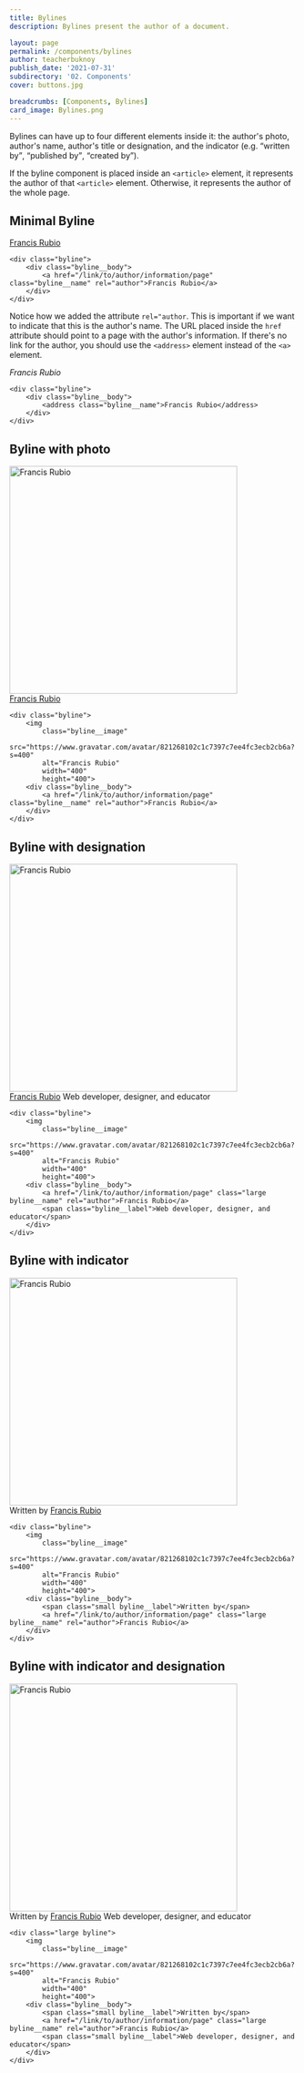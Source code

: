 ```yaml
---
title: Bylines
description: Bylines present the author of a document.

layout: page
permalink: /components/bylines
author: teacherbuknoy
publish_date: '2021-07-31'
subdirectory: '02. Components'
cover: buttons.jpg

breadcrumbs: [Components, Bylines]
card_image: Bylines.png
---
```


Bylines can have up to four different elements inside it: the author's photo, author's name, author's title or designation, and the indicator (e.g. <q>written by</q>, <q>published by</q>, <q>created by</q>).

If the byline component is placed inside an `<article>` element, it represents the author of that `<article>` element. Otherwise, it represents the author of the whole page.

<h2 class="weight-light h3 padding-top-l margin-top-l">Minimal Byline</h2>

<article class="live-example">
    <div class="live-example__result">
        <div class="byline">
            <div class="byline__body">
                <a href="#!" class="byline__name" rel="author">Francis Rubio</a>
            </div>
        </div>
    </div>
    <div class="live-example__code">
        <pre class="code-snippet" data-prog-lang="html"><code data-language="html">&lt;div class="byline">
    &lt;div class="byline__body">
        &lt;a href="/link/to/author/information/page" class="byline__name" rel="author">Francis Rubio&lt;/a>
    &lt;/div>
&lt;/div></code></pre>
    </div>
</article>

Notice how we added the attribute `rel="author`. This is important if we want to indicate that this is the author's name. The URL placed inside the `href` attribute should point to a page with the author's information. If there's no link for the author, you should use the `<address>` element instead of the `<a>` element.

<article class="live-example">
    <div class="live-example__result">
        <div class="byline">
            <div class="byline__body">
                <address class="byline__name">Francis Rubio</address>
            </div>
        </div>
    </div>
    <div class="live-example__code">
        <pre class="code-snippet" data-prog-lang="html"><code data-language="html">&lt;div class="byline">
    &lt;div class="byline__body">
        &lt;address class="byline__name">Francis Rubio&lt;/address>
    &lt;/div>
&lt;/div></code></pre>
    </div>
</article>

<h2 class="weight-light h3 padding-top-l margin-top-l">Byline with photo</h2>

<article class="live-example">
    <div class="live-example__result">
        <div class="byline">
            <img
                class="byline__image"
                src="https://www.gravatar.com/avatar/821268102c1c7397c7ee4fc3ecb2cb6a?s=400" 
                alt="Francis Rubio"
                width="400"
                height="400">
            <div class="byline__body">
                <a href="/link/to/author/information/page" class="byline__name" rel="author">Francis Rubio</a>
            </div>
        </div>
    </div>
    <div class="live-example__code">
        <pre class="code-snippet" data-prog-lang="html"><code data-language="html">&lt;div class="byline">
    &lt;img
        class="byline__image"
        src="https://www.gravatar.com/avatar/821268102c1c7397c7ee4fc3ecb2cb6a?s=400" 
        alt="Francis Rubio"
        width="400"
        height="400">
    &lt;div class="byline__body">
        &lt;a href="/link/to/author/information/page" class="byline__name" rel="author">Francis Rubio&lt;/a>
    &lt;/div>
&lt;/div></code></pre>
    </div>
</article>

<h2 class="weight-light h3 padding-top-l margin-top-l">Byline with designation</h2>

<article class="live-example">
    <div class="live-example__result">
        <div class="byline">
            <img
                class="byline__image"
                src="https://www.gravatar.com/avatar/821268102c1c7397c7ee4fc3ecb2cb6a?s=400" 
                alt="Francis Rubio"
                width="400"
                height="400">
            <div class="byline__body">
                <a href="/link/to/author/information/page" class="large byline__name" rel="author">Francis Rubio</a>
                <span class="byline__label">Web developer, designer, and educator</span>
            </div>
        </div>
    </div>
    <div class="live-example__code">
        <pre class="code-snippet" data-prog-lang="html"><code data-language="html">&lt;div class="byline">
    &lt;img
        class="byline__image"
        src="https://www.gravatar.com/avatar/821268102c1c7397c7ee4fc3ecb2cb6a?s=400" 
        alt="Francis Rubio"
        width="400"
        height="400">
    &lt;div class="byline__body">
        &lt;a href="/link/to/author/information/page" class="large byline__name" rel="author">Francis Rubio&lt;/a>
        &lt;span class="byline__label">Web developer, designer, and educator&lt;/span>
    &lt;/div>
&lt;/div></code></pre>
    </div>
</article>

<h2 class="weight-light h3 padding-top-l margin-top-l">Byline with indicator</h2>

<article class="live-example">
    <div class="live-example__result">
        <div class="byline">
            <img
                class="byline__image"
                src="https://www.gravatar.com/avatar/821268102c1c7397c7ee4fc3ecb2cb6a?s=400" 
                alt="Francis Rubio"
                width="400"
                height="400">
            <div class="byline__body">
                <span class="small byline__label">Written by</span>
                <a href="/link/to/author/information/page" class="large byline__name" rel="author">Francis Rubio</a>
            </div>
        </div>
    </div>
    <div class="live-example__code">
        <pre class="code-snippet" data-prog-lang="html"><code data-language="html">&lt;div class="byline">
    &lt;img
        class="byline__image"
        src="https://www.gravatar.com/avatar/821268102c1c7397c7ee4fc3ecb2cb6a?s=400" 
        alt="Francis Rubio"
        width="400"
        height="400">
    &lt;div class="byline__body">
        &lt;span class="small byline__label">Written by&lt;/span>
        &lt;a href="/link/to/author/information/page" class="large byline__name" rel="author">Francis Rubio&lt;/a>
    &lt;/div>
&lt;/div></code></pre>
    </div>
</article>

<h2 class="weight-light h3 padding-top-l margin-top-l">Byline with indicator and designation</h2>

<article class="live-example">
    <div class="live-example__result">
        <div class="large byline">
            <img
                class="byline__image"
                src="https://www.gravatar.com/avatar/821268102c1c7397c7ee4fc3ecb2cb6a?s=400" 
                alt="Francis Rubio"
                width="400"
                height="400">
            <div class="byline__body">
                <span class="small byline__label">Written by</span>
                <a href="/link/to/author/information/page" class="large byline__name" rel="author">Francis Rubio</a>
                <span class="small byline__label">Web developer, designer, and educator</span>
            </div>
        </div>
    </div>
    <div class="live-example__code">
        <pre class="code-snippet" data-prog-lang="html"><code data-language="html">&lt;div class="large byline">
    &lt;img
        class="byline__image"
        src="https://www.gravatar.com/avatar/821268102c1c7397c7ee4fc3ecb2cb6a?s=400" 
        alt="Francis Rubio"
        width="400"
        height="400">
    &lt;div class="byline__body">
        &lt;span class="small byline__label">Written by&lt;/span>
        &lt;a href="/link/to/author/information/page" class="large byline__name" rel="author">Francis Rubio&lt;/a>
        &lt;span class="small byline__label">Web developer, designer, and educator&lt;/span>
    &lt;/div>
&lt;/div></code></pre>
    </div>
</article>